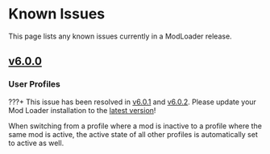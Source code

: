# Known Issues
This page lists any known issues currently in a ModLoader release.

## [v6.0.0](https://github.com/GodotModding/godot-mod-loader/releases/tag/v6.0.0)
### User Profiles
???+ This issue has been resolved in [v6.0.1](https://github.com/GodotModding/godot-mod-loader/releases/tag/v6.0.1) and [v6.0.2](https://github.com/GodotModding/godot-mod-loader/releases/tag/v6.0.2). Please update your Mod Loader installation to the [latest version](https://github.com/GodotModding/godot-mod-loader/releases/)!

When switching from a profile where a mod is inactive to a profile where the same mod is active, the active state of all other profiles is automatically set to active as well.
